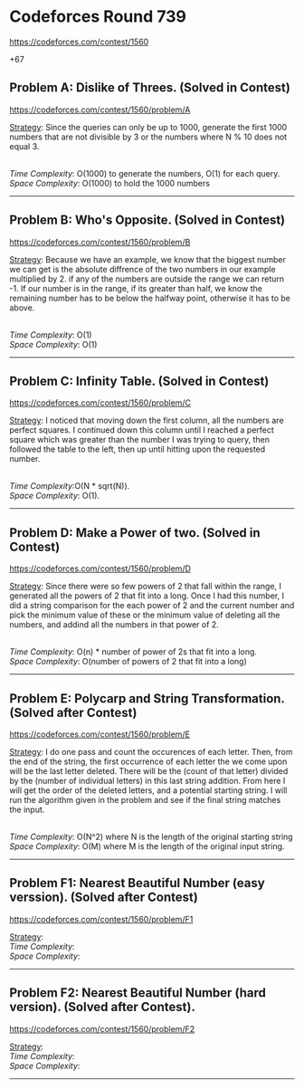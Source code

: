 # Codeforces Round 739

https://codeforces.com/contest/1560

+67

## Problem A: Dislike of Threes. (Solved in Contest)
https://codeforces.com/contest/1560/problem/A

<ins>Strategy</ins>: Since the queries can only be up to 1000, generate the first 1000 numbers that are not divisible by 3 or the numbers where N % 10 does not equal 3.

<br>
<i>Time Complexity</i>: O(1000) to generate the numbers, O(1) for each query.
<br>
<i>Space Complexity</i>: O(1000) to hold the 1000 numbers

---

## Problem B: Who's Opposite. (Solved in Contest)
https://codeforces.com/contest/1560/problem/B

<ins>Strategy</ins>: Because we have an example, we know that the biggest number we can get is the absolute diffrence of the two numbers in our example multiplied by 2. if any of the numbers are outside the range we can return -1. If our number is in the range, if its greater than half, we know the remaining number has to be below the halfway point, otherwise it has to be above. 

<br>
<i>Time Complexity</i>: O(1)
<br>
<i>Space Complexity</i>: O(1)

---

## Problem C: Infinity Table. (Solved in Contest)
https://codeforces.com/contest/1560/problem/C

<ins>Strategy</ins>: I noticed that moving down the first column, all the numbers are perfect squares. I continued down this column until I reached a perfect square which was greater than the number I was trying to query, then followed the table to the left, then up until hitting upon the requested number.

<br>
<i>Time Complexity</i>:O(N * sqrt(N)).
<br>
<i>Space Complexity</i>: O(1).

---

## Problem D: Make a Power of two. (Solved in Contest)
https://codeforces.com/contest/1560/problem/D

<ins>Strategy</ins>: Since there were so few powers of 2 that fall within the range, I generated all the powers of 2 that fit into a long. Once I had this number, I did a string comparison for the each power of 2 and the current number and pick the minimum value of these or the minimum value of deleting all the numbers, and addind all the numbers in that power of 2.

<br>
<i>Time Complexity</i>: O(n) * number of power of 2s that fit into a long.
<br>
<i>Space Complexity</i>: O(number of powers of 2 that fit into a long)

---

## Problem E: Polycarp and String Transformation. (Solved after Contest)
https://codeforces.com/contest/1560/problem/E

<ins>Strategy</ins>: I do one pass and count the occurences of each letter. Then, from the end of the string, the first occurrence of each letter the we come upon will be the last letter deleted. There will be the (count of that letter) divided by the (number of individual letters) in this last string addition. From here I will get the order of the deleted letters, and a potential starting string. I will run the algorithm given in the problem and see if the final string matches the input.

<br>
<i>Time Complexity</i>: O(N^2) where N is the length of the original starting string
<br>
<i>Space Complexity</i>: O(M) where M is the length of the original input string. 

---

## Problem F1: Nearest Beautiful Number (easy verssion). (Solved after Contest)
https://codeforces.com/contest/1560/problem/F1

<ins>Strategy</ins>: 
<br>
<i>Time Complexity</i>:
<br>
<i>Space Complexity</i>:

---

## Problem F2: Nearest Beautiful Number (hard version). (Solved after Contest).
https://codeforces.com/contest/1560/problem/F2

<ins>Strategy</ins>: 
<br>
<i>Time Complexity</i>:
<br>
<i>Space Complexity</i>:

---